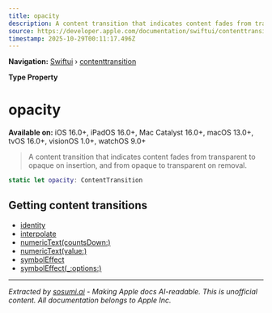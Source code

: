 ```yaml
---
title: opacity
description: A content transition that indicates content fades from transparent to opaque on insertion, and from opaque to transparent on removal.
source: https://developer.apple.com/documentation/swiftui/contenttransition/opacity
timestamp: 2025-10-29T00:11:17.496Z
---
```


**Navigation:** [Swiftui](/documentation/swiftui) › [contenttransition](/documentation/swiftui/contenttransition)

**Type Property**

# opacity

**Available on:** iOS 16.0+, iPadOS 16.0+, Mac Catalyst 16.0+, macOS 13.0+, tvOS 16.0+, visionOS 1.0+, watchOS 9.0+

> A content transition that indicates content fades from transparent to opaque on insertion, and from opaque to transparent on removal.

```swift
static let opacity: ContentTransition
```

## Getting content transitions

- [identity](/documentation/swiftui/contenttransition/identity)
- [interpolate](/documentation/swiftui/contenttransition/interpolate)
- [numericText(countsDown:)](/documentation/swiftui/contenttransition/numerictext(countsdown:))
- [numericText(value:)](/documentation/swiftui/contenttransition/numerictext(value:))
- [symbolEffect](/documentation/swiftui/contenttransition/symboleffect)
- [symbolEffect(_:options:)](/documentation/swiftui/contenttransition/symboleffect(_:options:))

---

*Extracted by [sosumi.ai](https://sosumi.ai) - Making Apple docs AI-readable.*
*This is unofficial content. All documentation belongs to Apple Inc.*
